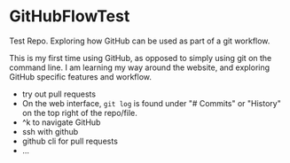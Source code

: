 # GitHubFlowTest

Test Repo. Exploring how GitHub can be used as part of a git workflow.

This is my first time using GitHub, as opposed to simply using git on the command line. I am learning my way around the website, and exploring GitHub specific features and workflow.

* try out pull requests
* On the web interface, ```git log``` is found under "# Commits" or "History" on the top right of the repo/file.
* ^k to navigate GitHub
* ssh with github
* github cli for pull requests
* ...
